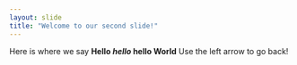 ```yaml
---
layout: slide
title: "Welcome to our second slide!"
---
```

Here is where we say **Hello *hello* hello World**
Use the left arrow to go back!
